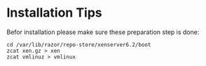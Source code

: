# Installation Tips
Befor installation please make sure these preparation step is done:
```
cd /var/lib/razor/repo-store/xenserver6.2/boot
zcat xen.gz > xen
zcat vmlinuz > vmlinux
```
